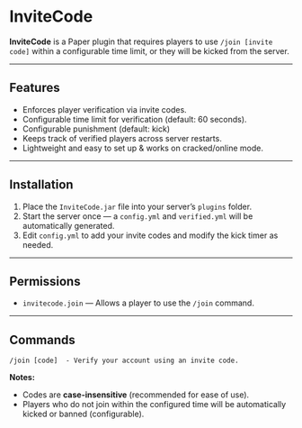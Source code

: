 # InviteCode

**InviteCode** is a Paper plugin that requires players to use `/join [invite code]` within a configurable time limit, or they will be kicked from the server.

---

## **Features**

* Enforces player verification via invite codes.
* Configurable time limit for verification (default: 60 seconds).
* Configurable punishment (default: kick)
* Keeps track of verified players across server restarts.
* Lightweight and easy to set up & works on cracked/online mode.

---

## **Installation**

1. Place the `InviteCode.jar` file into your server’s `plugins` folder.
2. Start the server once — a `config.yml` and `verified.yml` will be automatically generated.
3. Edit `config.yml` to add your invite codes and modify the kick timer as needed.

---

## **Permissions**

* `invitecode.join` — Allows a player to use the `/join` command.

---

## **Commands**

```text
/join [code]  - Verify your account using an invite code.
```

**Notes:**

* Codes are **case-insensitive** (recommended for ease of use).
* Players who do not join within the configured time will be automatically kicked or banned (configurable).

